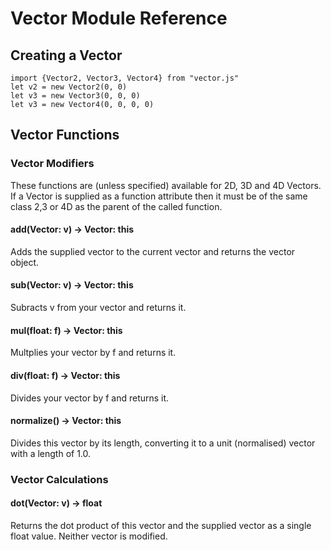 # Vector Module Reference

## Creating a Vector

```
import {Vector2, Vector3, Vector4} from "vector.js"
let v2 = new Vector2(0, 0)
let v3 = new Vector3(0, 0, 0)
let v3 = new Vector4(0, 0, 0, 0)
```

## Vector Functions

### Vector Modifiers

These functions are (unless specified) available for 2D, 3D and 4D Vectors. If a Vector is supplied as a function attribute then it must be of the same class 2,3 or 4D as the parent of the called function.

#### add(Vector: v) -> Vector: this

Adds the supplied vector to the current vector and returns the vector object.

#### sub(Vector: v) -> Vector: this

Subracts v from your vector and returns it.

#### mul(float: f) -> Vector: this

Multplies your vector by f and returns it.

#### div(float: f) -> Vector: this

Divides your vector by f and returns it.

#### normalize() -> Vector: this

Divides this vector by its length, converting it to a unit (normalised) vector with a length of 1.0.


### Vector Calculations

#### dot(Vector: v) -> float

Returns the dot product of this vector and the supplied vector as a single float value.  Neither vector is modified.

